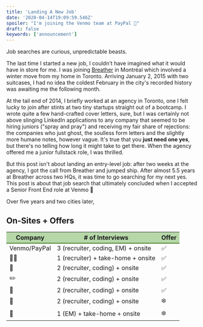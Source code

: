 ```yaml
---
title: 'Landing A New Job'
date: '2020-04-14T19:09:59.546Z'
spoiler: "I'm joining the Venmo team at PayPal 🎉"
draft: false
keywords: ['announcement']
---
```


Job searches are curious, unpredictable beasts.

The last time I started a new job, I couldn't have imagined what it would have in store for me. I was joining [Breather](https://breather.com) in Montréal which involved a winter move from my home in Toronto. Arriving January 2, 2015 with two suitcases, I had no idea the coldest February in the city's recorded history was awaiting me the following month.

At the tail end of 2014, I briefly worked at an agency in Toronto, one I felt lucky to join after stints at two tiny startups straight out of a bootcamp. I wrote quite a few hand-crafted cover letters, sure, but I was certainly not above slinging LinkedIn applications to any company that seemed to be hiring juniors ("spray and pray") and receiving my fair share of rejections: the companies who just ghost, the soulless form letters and the slightly more humane notes, however vague. It's true that you **just need one yes**, but there's no telling how long it might take to get there. When the agency offered me a junior fullstack role, I was thrilled.

But this post isn't about landing an entry-level job: after two weeks at the agency, I got the call from Breather and jumped ship. After almost 5.5 years at Breather across two HQs, it was time to go searching for my next yes. This post is about that job search that ultimately concluded when I accepted a Senior Front End role at Venmo 🎉

Over five years and two cities later,

<!-- ![](./venmo4.jpg) -->

## On-Sites + Offers

<table>
  <tbody>
    <tr style="background-color: #B6D7A8; border-bottom: 2px solid #38761D;">
      <th>Company</th>
      <th># of Interviews</th>
      <th>Offer</th>
    </tr>
    <tr>
      <td>Venmo/PayPal</td>
      <td>3 (recruiter, coding, EM) + onsite</td>
      <td>✅</td>
    </tr>
    <tr>
      <td>👩‍💻</td>
      <td>1 (recruiter) + take-home + onsite</td>
      <td>✅</td>
    </tr>
    <tr>
      <td>🎒</td>
      <td>2 (recruiter, coding) + onsite</td>
      <td>✅</td>
    </tr>
    <tr>
      <td>✏️</td>
      <td>2 (recruiter, coding) + onsite</td>
      <td>✅</td>
    </tr>
    <tr>
      <td>📰</td>
      <td>2 (recruiter, coding) + onsite</td>
      <td>✅</td>
    </tr>
    <tr>
      <td>🧢</td>
      <td>2 (recruiter, coding) + onsite</td>
      <td>❄️</td>
    </tr>
    <tr>
      <td>👾</td>
      <td>1 (EM) + take-home + onsite</td>
      <td>❄️</td>
    </tr>
  </tbody>
</table>
